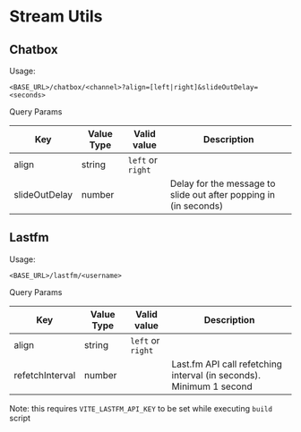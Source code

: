 # Stream Utils

## Chatbox

Usage:

```
<BASE_URL>/chatbox/<channel>?align=[left|right]&slideOutDelay=<seconds>
```

Query Params

| Key           | Value Type | Valid value       | Description                                                      |
| ------------- | ---------- | ----------------- | ---------------------------------------------------------------- |
| align         | string     | `left` or `right` |                                                                  |
| slideOutDelay | number     |                   | Delay for the message to slide out after popping in (in seconds) |

## Lastfm

Usage:

```
<BASE_URL>/lastfm/<username>
```

Query Params

| Key             | Value Type | Valid value       | Description                                                         |
| --------------- | ---------- | ----------------- | ------------------------------------------------------------------- |
| align           | string     | `left` or `right` |                                                                     |
| refetchInterval | number     |                   | Last.fm API call refetching interval (in seconds). Minimum 1 second |

Note: this requires `VITE_LASTFM_API_KEY` to be set while executing `build` script
